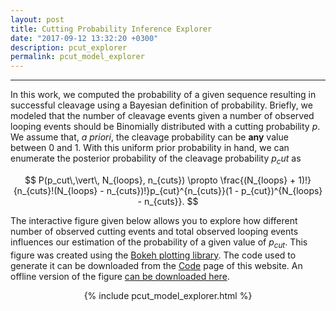```yaml
---
layout: post
title: Cutting Probability Inference Explorer
date: "2017-09-12 13:32:20 +0300"
description: pcut_explorer
permalink: pcut_model_explorer
---
```


---

In this work, we computed the probability of a given sequence resulting in
successful cleavage using a Bayesian definition of probability. Briefly, we modeled 
that the number of cleavage events given a number of observed looping events should 
be Binomially distributed with a cutting probability $p$. We assume that, *a priori*, 
the cleavage probability can be **any** value between 0 and 1. With this uniform prior 
probability in hand, we can enumerate the posterior probability of the cleavage probability 
$p_cut$ as 

$$
P(p_cut\,\vert\, N_{loops}, n_{cuts}) \propto \frac{(N_{loops} + 1)!}{n_{cuts}!(N_{loops} - n_{cuts})!}p_{cut}^{n_{cuts}}(1 - p_{cut})^{N_{loops} - n_{cuts}}.
$$

The interactive figure given below allows you to explore how different number of 
observed cutting events and total observed looping events influences our estimation
of the probability of a given value of $p_{cut}$. This figure was created using
the [Bokeh plotting library](http://bokeh.pydata.org). The code used to
generate it can be downloaded from the [Code]({{site.baseurl}}/code) page of
this website. An offline version of the figure [can be downloaded
here]({{site.baseurl}}/figures/pcut_model_explorer.html).

<center>

{% include pcut_model_explorer.html %}

</center>